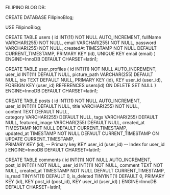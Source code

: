 FILIPINO BLOG DB:


CREATE DATABASE FilipinoBlog;

USE FilipinoBlog;

CREATE TABLE users (
    id INT(11) NOT NULL AUTO_INCREMENT,
    fullName VARCHAR(255) NOT NULL,
    email VARCHAR(255) NOT NULL,
    password VARCHAR(255) NOT NULL,
    createdAt TIMESTAMP NOT NULL DEFAULT CURRENT_TIMESTAMP,
    PRIMARY KEY (id),
    UNIQUE KEY email (email)
) ENGINE=InnoDB DEFAULT CHARSET=latin1;


CREATE TABLE user_profiles (
    id INT(11) NOT NULL AUTO_INCREMENT,
    user_id INT(11) DEFAULT NULL,
    picture_path VARCHAR(255) DEFAULT NULL,
    bio TEXT DEFAULT NULL,
    PRIMARY KEY (id),
    KEY user_id (user_id),
    FOREIGN KEY (user_id) REFERENCES users(id) ON DELETE SET NULL
) ENGINE=InnoDB DEFAULT CHARSET=latin1;


CREATE TABLE posts (
    id INT(11) NOT NULL AUTO_INCREMENT,  
    user_id INT(11) DEFAULT NULL, 
    title VARCHAR(255) NOT NULL,  
    content TEXT DEFAULT NULL,  
    category VARCHAR(255) DEFAULT NULL, 
    tags VARCHAR(255) DEFAULT NULL, 
    featured_image VARCHAR(255) DEFAULT NULL, 
    created_at TIMESTAMP NOT NULL DEFAULT CURRENT_TIMESTAMP,  
    updated_at TIMESTAMP NOT NULL DEFAULT CURRENT_TIMESTAMP ON UPDATE CURRENT_TIMESTAMP,  
    PRIMARY KEY (id),  -- Primary key
    KEY user_id (user_id)  -- Index for user_id
) ENGINE=InnoDB DEFAULT CHARSET=latin1;


CREATE TABLE comments (
    id INT(11) NOT NULL AUTO_INCREMENT,
    post_id INT(11) NOT NULL,
    user_id INT(11) NOT NULL,
    comment TEXT NOT NULL,
    created_at TIMESTAMP NOT NULL DEFAULT CURRENT_TIMESTAMP,
    is_read TINYINT(1) DEFAULT 0,
    is_deleted TINYINT(1) DEFAULT 0,
    PRIMARY KEY (id),
    KEY post_id (post_id),
    KEY user_id (user_id)
) ENGINE=InnoDB DEFAULT CHARSET=latin1;

